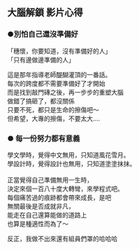 ## 大腦解鎖 影片心得

### ●別怕自己還沒準備好
「穗懷，你要知道，沒有準備好的人」<br>
「只有邊做邊準備的人」<br>

這是那年指導老師醍醐灌頂的一番話。<br>
每次的跨度都不需要準備好了才開始<br>
而是找到敲門磚之後，再一步步的重塑大腦<br>
做錯了搞砸了，都沒關係<br>
只要不死，都只是生命的擦傷吧～<br>
但希望，大專的擦傷，不要太大....<br>


### ● 每一份努力都有意義
學文學時，覺得中文無用，只知道風花雪月。<br>
學設計時，覺得設計也無用，只知道塗塗抹抹。<br>
<br>
正當覺得自己準備無用一生時，<br>
決定來個一百八十度大轉彎，來學程式吧。<br>
每個痛苦過的痕跡都會帶來成長，是吧<br>
無關最後是否成就非凡，<br>
能走在自己還算能做的道路上<br>
也算是種適性而為了～<br>

反正，我做不出來還有組員們罩的哈哈哈    




